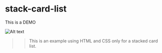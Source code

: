 # stack-card-list

This is a DEMO

![Alt text](./Demo.jpg?raw=true 'STACK-CARD-LIST')

> > This is an example using HTML and CSS only
> > for a stacked card list.
